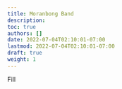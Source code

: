 ```yaml
---
title: Moranbong Band
description: 
toc: true
authors: []
date: 2022-07-04T02:10:01-07:00
lastmod: 2022-07-04T02:10:01-07:00
draft: true
weight: 1
---
```

Fill